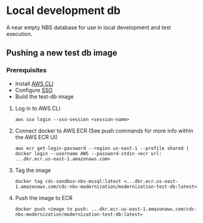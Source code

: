 # Local development db
A near empty NBS database for use in local development and test execution. 

## Pushing a new test db image

### Prerequisites
* Install [AWS CLI](https://docs.aws.amazon.com/cli/latest/userguide/getting-started-install.html)
* Configure [SSO](https://docs.aws.amazon.com/cli/latest/userguide/cli-configure-sso.html)
* Build the test-db image

1. Log in to AWS CLI
    ```
    aws sso login --sso-session <session-name>
    ```
2. Connect docker to AWS ECR (See push commands for more info within the AWS ECR UI)
   ```
   aws ecr get-login-password --region us-east-1 --profile shared | docker login --username AWS --password-stdin <ecr url: ...dkr.ecr.us-east-1.amazonaws.com>
   ```
3. Tag the image
   ```
   docker tag cdc-sandbox-nbs-mssql:latest <...dkr.ecr.us-east-1.amazonaws.com/cdc-nbs-modernization/modernization-test-db:latest>
   ```
4. Push the image to ECR
   ```
   docker push <image to push: ...dkr.ecr.us-east-1.amazonaws.com/cdc-nbs-modernization/modernization-test-db:latest>
   ```